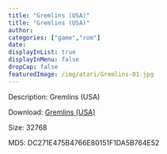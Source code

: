 ```yaml
---
title: "Gremlins (USA)"
title: "Gremlins (USA)"
author: 
categories: ["game","rom"]
date: 
displayInList: true
displayInMenu: false
dropCap: false
featuredImage: /img/atari/Gremlins-01.jpg
---
```


Description: Gremlins (USA)

Download: <a href="https://kknackGearCT.ctfile.com/fs/2629127-327667759" target = "_blank" rel = "nofollow" > Gremlins (USA)</a>

Size: 32768

MD5: DC271E475B4766E80151F1DA5B764E52

